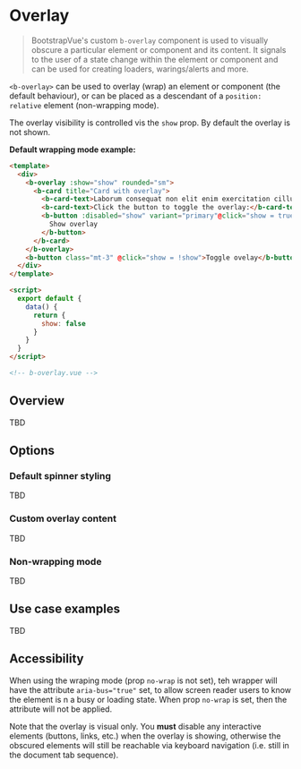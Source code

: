 # Overlay

> BootstrapVue's custom `b-overlay` component is used to visually obscure a particular element or
> component and its content. It signals to the user of a state change within the element or
> component and can be used for creating loaders, warings/alerts and more.

`<b-overlay>` can be used to overlay (wrap) an element or component (the default behaviour),
or can be placed as a descendant of a `position: relative` element (non-wrapping mode).

The overlay visibility is controlled vis the `show` prop. By default the overlay is not shown.

**Default wrapping mode example:**

```html
<template>
  <div>
    <b-overlay :show="show" rounded="sm">
      <b-card title="Card with overlay">
        <b-card-text>Laborum consequat non elit enim exercitation cillum.</b-card-text>
        <b-card-text>Click the button to toggle the overlay:</b-card-text>
        <b-button :disabled="show" variant="primary"@click="show = true">
          Show overlay
        </b-button>
      </b-card>
    </b-overlay>
    <b-button class="mt-3" @click="show = !show">Toggle ovelay</b-button>
  </div>
</template>

<script>
  export default {
    data() {
      return {
        show: false
      }
    }
  }
</script>

<!-- b-overlay.vue -->
```

## Overview

TBD

## Options

### Default spinner styling

TBD

### Custom overlay content

TBD

### Non-wrapping mode

TBD

## Use case examples

TBD

## Accessibility

When using the wraping mode (prop `no-wrap` is not set), teh wrapper will have the attribute
`aria-bus="true"` set, to allow screen reader users to know the element is n a busy or loading
state. When prop `no-wrap` is set, then the attribute will not be applied.

Note that the overlay is visual only. You **must** disable any interactive elements (buttons,
links, etc.) when the overlay is showing, otherwise the obscured elements will still be reachable
via keyboard navigation (i.e. still in the document tab sequence).
